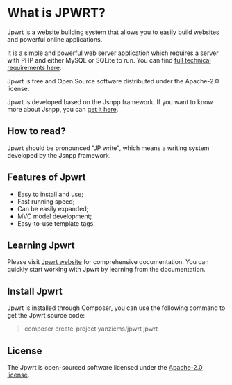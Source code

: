 # What is JPWRT? #

Jpwrt is a website building system that allows you to easily build websites and powerful online applications.

It is a simple and powerful web server application which requires a server with PHP and either MySQL or SQLite to run. You can find [full technical requirements here](http://www.jpwrt.com).

Jpwrt is free and Open Source software distributed under the Apache-2.0 license.

Jpwrt is developed based on the Jsnpp framework. If you want to know more about Jsnpp, you can [get it here](http://www.jsnpp.com).

## How to read? ##

Jpwrt should be pronounced "JP write", which means a writing system developed by the Jsnpp framework. 

## Features of Jpwrt ##

- Easy to install and use;
- Fast running speed;
- Can be easily expanded;
- MVC model development;
- Easy-to-use template tags. 

## Learning Jpwrt ##

Please visit [Jpwrt website](http://www.jpwrt.com) for comprehensive documentation. You can quickly start working with Jpwrt by learning from the documentation. 

## Install Jpwrt ##

Jpwrt is installed through Composer, you can use the following command to get the Jpwrt source code: 

> composer create-project yanzicms/jpwrt jpwrt

## License ##

The Jpwrt is open-sourced software licensed under the [Apache-2.0 license](http://www.apache.org/licenses/LICENSE-2.0).